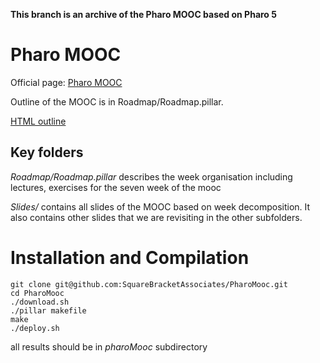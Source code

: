 **This branch is an archive of the Pharo MOOC based on Pharo 5**

# Pharo MOOC

Official page: [Pharo MOOC](http://mooc.pharo.org)

Outline of the MOOC is in Roadmap/Roadmap.pillar.

[HTML outline](https://ci.inria.fr/pharo-contribution/job/PharoMooc/lastSuccessfulBuild/artifact/book-result/Roadmap/Roadmap.html)

## Key folders

*Roadmap/Roadmap.pillar* describes the week organisation including lectures, exercises for the seven week of the mooc

*Slides/* contains all slides of the MOOC based on week decomposition. It also contains other slides that we are revisiting in the other subfolders.

# Installation and Compilation

	git clone git@github.com:SquareBracketAssociates/PharoMooc.git
	cd PharoMooc
	./download.sh
	./pillar makefile
	make
	./deploy.sh

all results should be in *pharoMooc* subdirectory



